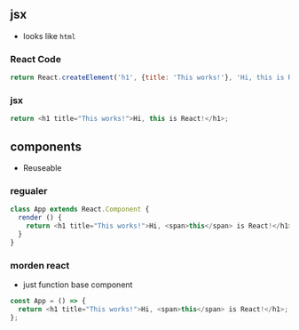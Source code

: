 ## jsx
- looks like `html`
### React Code
```js
return React.createElement('h1', {title: 'This works!'}, 'Hi, this is React!');
```
### jsx
```js
return <h1 title="This works!">Hi, this is React!</h1>;
```

## components
- Reuseable
### regualer
```js
class App extends React.Component {
  render () {
    return <h1 title="This works!">Hi, <span>this</span> is React!</h1>;
  }
}
```
### morden react
- just function base component
```js
const App = () => {
  return <h1 title="This works!">Hi, <span>this</span> is React!</h1>;
};
```

## 